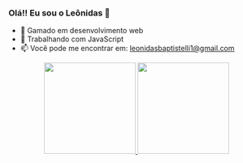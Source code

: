 ### Olá!! Eu sou o Leônidas 👋

- 🔭 Gamado em desenvolvimento web
- 🌱 Trabalhando com JavaScript
- 📫 Você pode me encontrar em: leonidasbaptistelli1@gmail.com
<div align="center">
  <a href="https://github.com/LeonidasPedro">
  <img height="180em" src="https://github-readme-stats.vercel.app/api?username=LeonidasPedro&show_icons=true&theme=dracula&include_all_commits=true&count_private=true"/>
  <img height="180em" src="https://github-readme-stats.vercel.app/api/top-langs/?username=LeonidasPedro&layout=compact&langs_count=7&theme=dracula"/>
</div>
